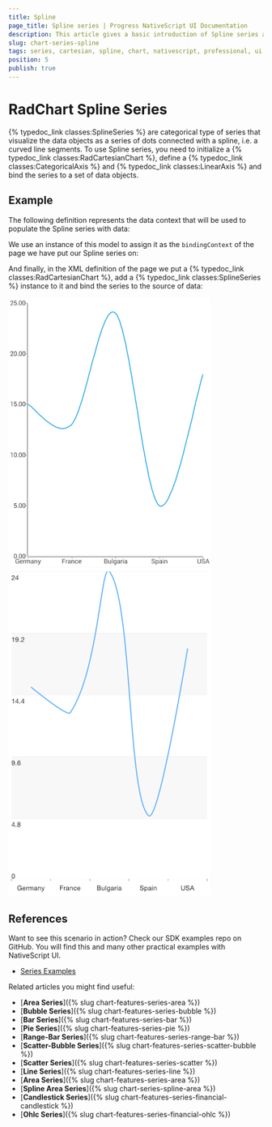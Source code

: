 ```yaml
---
title: Spline
page_title: Spline series | Progress NativeScript UI Documentation
description: This article gives a basic introduction of Spline series and continues with a sample scenario of how Spline series are used.
slug: chart-series-spline
tags: series, cartesian, spline, chart, nativescript, professional, ui
position: 5
publish: true
---
```


# RadChart Spline Series
{% typedoc_link classes:SplineSeries %} are categorical type of series that visualize the data objects as a series of dots connected with a spline, i.e. a curved line segments. To use Spline series, you need to initialize a {% typedoc_link classes:RadCartesianChart %}, define a {% typedoc_link classes:CategoricalAxis %} and {% typedoc_link classes:LinearAxis %} and bind the series to a set of data objects.

## Example
The following definition represents the data context that will be used to populate the Spline series with data:

<snippet id='categorical-source-ts'/>

We use an instance of this model to assign it as the `bindingContext` of the page we have put our Spline series on:

<snippet id='spline-series-binding-context'/>

And finally, in the XML definition of the page we put a {% typedoc_link classes:RadCartesianChart %}, add a {% typedoc_link classes:SplineSeries %} instance to it and bind the series to the source of data:

<snippet id='spline-series-xml'/>

![Cartesian chart: Spline series](../../../img/ns_ui/spline_series_android.png "Spline series on Android.") ![Cartesian chart: Spline series](../../../img/ns_ui/spline_series_ios.png "Spline series on iOS.")

## References
Want to see this scenario in action?
Check our SDK examples repo on GitHub. You will find this and many other practical examples with NativeScript UI.

* [Series Examples](https://github.com/telerik/nativescript-ui-samples/tree/master/chart/app/examples/series)

Related articles you might find useful:

* [**Area Series**]({% slug chart-features-series-area %})
* [**Bubble Series**]({% slug chart-features-series-bubble %})
* [**Bar Series**]({% slug chart-features-series-bar %})
* [**Pie Series**]({% slug chart-features-series-pie %})
* [**Range-Bar Series**]({% slug chart-features-series-range-bar %})
* [**Scatter-Bubble Series**]({% slug chart-features-series-scatter-bubble %})
* [**Scatter Series**]({% slug chart-features-series-scatter %})
* [**Line Series**]({% slug chart-features-series-line %})
* [**Area Series**]({% slug chart-features-series-area %})
* [**Spline Area Series**]({% slug chart-series-spline-area %})
* [**Candlestick Series**]({% slug chart-features-series-financial-candlestick %})
* [**Ohlc Series**]({% slug chart-features-series-financial-ohlc %})